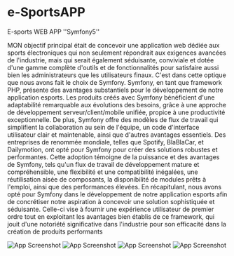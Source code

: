 # e-SportsAPP
 E-sports WEB APP ''Symfony5''
  
MON objectif principal était de concevoir une application web dédiée aux 
sports électroniques qui non seulement répondrait aux exigences avancées 
de l'industrie, mais qui serait également séduisante, conviviale et dotée d'une 
gamme complète d'outils et de fonctionnalités pour satisfaire aussi bien les 
administrateurs que les utilisateurs finaux. C'est dans cette optique que nous 
avons fait le choix de Symfony.
Symfony, en tant que framework PHP, présente des avantages substantiels 
pour le développement de notre application esports. Les produits créés avec 
Symfony bénéficient d'une adaptabilité remarquable aux évolutions des 
besoins, grâce à une approche de développement serveur/client/mobile 
unifiée, propice à une productivité exceptionnelle. De plus, Symfony offre des 
modèles de flux de travail qui simplifient la collaboration au sein de l'équipe, 
un code d'interface utilisateur clair et maintenable, ainsi que d'autres 
avantages essentiels.
Des entreprises de renommée mondiale, telles que Spotify, BlaBlaCar, et 
Dailymotion, ont opté pour Symfony pour créer des solutions robustes et 
performantes. Cette adoption témoigne de la puissance et des avantages de 
Symfony, tels qu'un flux de travail de développement mature et 
compréhensible, une flexibilité et une compatibilité inégalées, une 
réutilisation aisée de composants, la disponibilité de modules prêts à 
l'emploi, ainsi que des performances élevées.
En récapitulant, nous avons opté pour Symfony dans le développement de 
notre application esports afin de concrétiser notre aspiration à concevoir une 
solution sophistiquée et séduisante. Celle-ci vise à fournir une expérience 
utilisateur de premier ordre tout en exploitant les avantages bien établis de 
ce framework, qui jouit d'une notoriété significative dans l'industrie pour son 
efficacité dans la création de produits performants

![App Screenshot](./ESPORTSCAPTURE/ACCUEIL.png)
![App Screenshot](./images/app_screenshot2.png)
![App Screenshot](./images/app_screenshot3.png)
![App Screenshot](./images/app_screenshot4.png)
